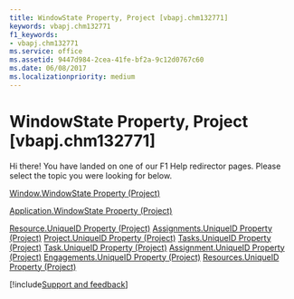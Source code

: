 ```yaml
---
title: WindowState Property, Project [vbapj.chm132771]
keywords: vbapj.chm132771
f1_keywords:
- vbapj.chm132771
ms.service: office
ms.assetid: 9447d984-2cea-41fe-bf2a-9c12d0767c60
ms.date: 06/08/2017
ms.localizationpriority: medium
---
```



# WindowState Property, Project [vbapj.chm132771]

Hi there! You have landed on one of our F1 Help redirector pages. Please select the topic you were looking for below.

[Window.WindowState Property (Project)](https://msdn.microsoft.com/library/b1c0616c-7377-356e-446d-ee2d2f490e15%28Office.15%29.aspx)

[Application.WindowState Property (Project)](https://msdn.microsoft.com/library/1a5d372d-9e05-80b4-6722-19781381d372%28Office.15%29.aspx)

[Resource.UniqueID Property (Project)](https://msdn.microsoft.com/library/f2b93da7-081e-66bb-97e3-65ac0ea304d0%28Office.15%29.aspx)
[Assignments.UniqueID Property (Project)](https://msdn.microsoft.com/library/39c790d6-5772-28d6-045e-67291be3be11%28Office.15%29.aspx)
[Project.UniqueID Property (Project)](https://msdn.microsoft.com/library/b49c0065-4b74-4e8e-48fa-9cf80bfc6e34%28Office.15%29.aspx)
[Tasks.UniqueID Property (Project)](https://msdn.microsoft.com/library/f87b88e3-5bd0-a57b-c54b-aba17d0de67e%28Office.15%29.aspx)
[Task.UniqueID Property (Project)](https://msdn.microsoft.com/library/7a36cb8c-5715-c0cb-5584-ae48874f2ab9%28Office.15%29.aspx)
[Assignment.UniqueID Property (Project)](https://msdn.microsoft.com/library/694aa1b6-eb88-e921-bc4a-b2dfe47df817%28Office.15%29.aspx)
[Engagements.UniqueID Property (Project)](https://msdn.microsoft.com/library/35e9e64a-5ab9-ffda-2002-cb5a2b40eb7e%28Office.15%29.aspx)
[Resources.UniqueID Property (Project)](https://msdn.microsoft.com/library/84c48d8e-45e7-f1d7-9284-cb7f92c3ffb0%28Office.15%29.aspx)

[!include[Support and feedback](~/includes/feedback-boilerplate.md)]